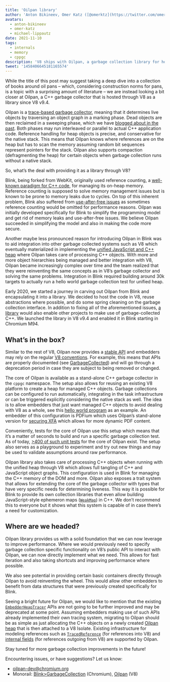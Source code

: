```yaml
---
title: 'Oilpan library'
author: 'Anton Bikineev, Omer Katz ([@omerktz](https://twitter.com/omerktz)), and Michael Lippautz ([@mlippautz](https://twitter.com/mlippautz)), efficient and effective file movers'
avatars:
  - anton-bikineev
  - omer-katz
  - michael-lippautz
date: 2021-11-10
tags:
  - internals
  - memory
  - cppgc
description: 'V8 ships with Oilpan, a garbage collection library for hosting managed C++ memory.'
tweet: '1458406645181165574'
---
```


While the title of this post may suggest taking a deep dive into a collection of books around oil pans – which, considering construction norms for pans, is a topic with a surprising amount of literature – we are instead looking a bit closer at Oilpan, a C++ garbage collector that is hosted through V8 as a library since V8 v9.4.

Oilpan is a [trace-based garbage collector](https://en.wikipedia.org/wiki/Tracing_garbage_collection), meaning that it determines live objects by traversing an object graph in a marking phase. Dead objects are then reclaimed in a sweeping phase, which we have [blogged about in the past](https://v8.dev/blog/high-performance-cpp-gc). Both phases may run interleaved or parallel to actual C++ application code. Reference handling for heap objects is precise, and conservative for the native stack. This means that Oilpan knows where references are on the heap but has to scan the memory assuming random bit sequences represent pointers for the stack. Oilpan also supports compaction (defragmenting the heap) for certain objects when garbage collection runs without a native stack.

So, what’s the deal with providing it as a library through V8?

Blink, being forked from WebKit, originally used reference counting, a [well-known paradigm for C++ code](https://en.cppreference.com/w/cpp/memory/shared_ptr), for managing its on-heap memory. Reference counting is supposed to solve memory management issues but is known to be prone to memory leaks due to cycles. On top of this inherent problem, Blink also suffered from [use-after-free issues](https://en.wikipedia.org/wiki/Dangling_pointer) as sometimes reference counting would be omitted for performance reasons. Oilpan was initially developed specifically for Blink to simplify the programming model and get rid of memory leaks and use-after-free issues. We believe Oilpan succeeded in simplifying the model and also in making the code more secure.

Another maybe less pronounced reason for introducing Oilpan in Blink was to aid integration into other garbage collected systems such as V8 which eventually materialized in implementing the [unified JavaScript and C++ heap](https://v8.dev/blog/tracing-js-dom) where Oilpan takes care of processing C++ objects. With more and more object hierarchies being managed and better integration with V8, Oilpan became increasingly complex over time and the team realized that they were reinventing the same concepts as in V8’s garbage collector and solving the same problems. Integration in Blink required building around 30k targets to actually run a hello world garbage collection test for unified heap.

Early 2020, we started a journey in carving out Oilpan from Blink and encapsulating it into a library. We decided to host the code in V8, reuse abstractions where possible, and do some spring cleaning on the garbage collection interface. In addition to fixing all of the aforementioned issues, [a library](https://docs.google.com/document/d/1ylZ25WF82emOwmi_Pg-uU6BI1A-mIbX_MG9V87OFRD8/) would also enable other projects to make use of garbage-collected C++. We launched the library in V8 v9.4 and enabled it in Blink starting in Chromium M94.

## What’s in the box?

Similar to the rest of V8, Oilpan now provides a [stable API](https://chromium.googlesource.com/v8/v8.git/+/HEAD/include/cppgc/) and embedders may rely on the regular [V8 conventions](https://v8.dev/docs/api). For example, this means that APIs are properly documented (see [GarbageCollected](https://chromium.googlesource.com/v8/v8.git/+/main/include/cppgc/garbage-collected.h#17)) and will go through a deprecation period in case they are subject to being removed or changed.

The core of Oilpan is available as a stand-alone C++ garbage collector in the `cppgc` namespace. The setup also allows for reusing an existing V8 platform to create a heap for managed C++ objects. Garbage collections can be configured to run automatically, integrating in the task infrastructure or can be triggered explicitly considering the native stack as well. The idea is to allow embedders that just want managed C++ objects to avoid dealing with V8 as a whole, see this [hello world program](https://chromium.googlesource.com/v8/v8.git/+/main/samples/cppgc/hello-world.cc) as an example. An embedder of this configuration is PDFium which uses Oilpan’s stand-alone version for [securing XFA](https://groups.google.com/a/chromium.org/g/chromium-dev/c/RAqBXZWsADo/m/9NH0uGqCAAAJ?utm_medium=email&utm_source=footer) which allows for more dynamic PDF content.

Conveniently, tests for the core of Oilpan use this setup which means that it’s a matter of seconds to build and run a specific garbage collection test. As of today, [>400 of such unit tests](https://source.chromium.org/chromium/chromium/src/+/main:v8/test/unittests/heap/cppgc/) for the core of Oilpan exist. The setup also serves as a playground to experiment and try out new things and may be used to validate assumptions around raw performance.

Oilpan library also takes care of processing C++ objects when running with the unified heap through V8 which allows full tangling of C++ and JavaScript object graphs. This configuration is used in Blink for managing the C++ memory of the DOM and more. Oilpan also exposes a trait system that allows for extending the core of the garbage collector with types that have very specific needs for determining liveness. This way it is possible for Blink to provide its own collection libraries that even allow building JavaScript-style ephemeron maps ([`WeakMap`](https://developer.mozilla.org/en-US/docs/Web/JavaScript/Reference/Global_Objects/WeakMap)) in C++. We don’t recommend this to everyone but it shows what this system is capable of in case there’s a need for customization.

## Where are we headed?

Oilpan library provides us with a solid foundation that we can now leverage to improve performance. Where we would previously need to specify garbage collection specific functionality on V8’s public API to interact with Oilpan, we can now directly implement what we need. This allows for fast iteration and also taking shortcuts and improving performance where possible.

We also see potential in providing certain basic containers directly through Oilpan to avoid reinventing the wheel. This would allow other embedders to benefit from data structures that were previously created specifically for Blink.

Seeing a bright future for Oilpan, we would like to mention that the existing [`EmbedderHeapTracer`](https://source.chromium.org/chromium/chromium/src/+/main:v8/include/v8-embedder-heap.h;l=75) APIs are not going to be further improved and may be deprecated at some point. Assuming embedders making use of such APIs already implemented their own tracing system, migrating to Oilpan should be as simple as just allocating the C++ objects on a newly created [Oilpan heap](https://source.chromium.org/chromium/chromium/src/+/main:v8/include/v8-cppgc.h;l=91) that is then attached to a V8 Isolate. Existing infrastructure for modeling references such as [`TracedReference`](https://source.chromium.org/chromium/chromium/src/+/main:v8/include/v8-traced-handle.h;l=334) (for references into V8) and [internal fields](https://source.chromium.org/chromium/chromium/src/+/main:v8/include/v8-object.h;l=502) (for references outgoing from V8) are supported by Oilpan.

Stay tuned for more garbage collection improvements in the future!

Encountering issues, or have suggestions? Let us know:

- [oilpan-dev@chromium.org](mailto:oilpan-dev@chromium.org)
- Monorail: [Blink>GarbageCollection](https://bugs.chromium.org/p/chromium/issues/entry?template=Defect+report+from+user&components=Blink%3EGarbageCollection) (Chromium), [Oilpan](https://bugs.chromium.org/p/v8/issues/entry?template=Defect+report+from+user&components=Oilpan) (V8)

[^1]: Find more info on garbage collection across components in the [research article](https://research.google/pubs/pub48052/).
